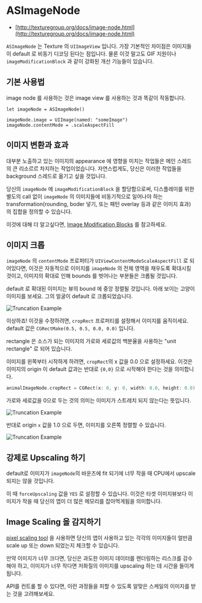 # ASImageNode

* [http://texturegroup.org/docs/image-node.html](http://texturegroup.org/docs/image-node.html)

`ASImageNode` 는 Texture 의 `UIImageView` 입니다. 가장 기본적인 차이점은 이미지들이 default 로 비동기 디코딩 된다는 점입니다. 물론 이것 말고도 GIF 지원이나 `imageModificationBlock` 과 같이 강화된 개선 기능들이 있습니다.

## 기본 사용법

image node 를 사용하는 것은 image view 를 사용하는 것과 똑같이 작동합니다.

```text
let imageNode = ASImageNode()

imageNode.image = UIImage(named: "someImage")
imageNode.contentMode = .scaleAspectFill
```

## 이미지 변환과 효과

대부분 노출하고 있는 이미지의 appearance 에 영향을 미치는 작업들은 메인 스레드의 큰 리소르르 차지하는 작업이었습니다. 자연스럽게도, 당신은 이러한 작업들을 background 스레드로 옮기고 싶을 것입니다.

당신의 `imageNode` 에 `imageModificationBlock` 을 할당함으로써, 디스플레이를 위한 별도의 call 없이 `imageNode` 의 이미지들에 비동기적으로 일어나야 하는 transformation\(rounding, boder 넣기, 또는 패턴 overlay 등과 같은 이미지 효과\) 의 집합을 정의할 수 있습니다.

이것에 대해 더 알고싶다면, [Image Modification Blocks](http://texturegroup.org/docs/image-modification-block.html) 를 참고하세요.

## 이미지 크롭

`imageNode` 의 `contentMode` 프로퍼티가 `UIViewContentModeScaleAspectFill` 로 되어있다면, 이것은 자동적으로 이미지를 `imageNode` 의 전체 영역을 채우도록 확대시킬 것이고, 이미지의 확대로 인해 bounds 를 벗어나는 부분들은 크롭될 것입니다.

default 로 확대된 이미지는 뷰의 bound 에 중앙 정렬될 것입니다. 아래 보이는 고양이 이미지를 보세요. 그의 얼굴이 default 로 크롭되었습니다.

![Truncation Example](../.gitbook/assets/catsbutt.png)

이상하죠! 이것을 수정하려면, `cropRect` 프로퍼티를 설정해서 이미지를 움직이세요. default 값은 `CGRectMake(0.5, 0.5, 0.0, 0.0)` 입니다.

rectangle 은 소스가 되는 이미지의 가로와 세로값의 백분율을 사용하는 "unit rectangle" 로 되어 있습니다.

이미지를 왼쪽부터 시작하게 하려면, `cropRect`의 x 값을 0.0 으로 설정하세요. 이것은 이미지의 origin 이 default 값과는 반대로 `{0,0}` 으로 시작해야 한다는 것을 의미합니다.

```swift
animalImageNode.cropRect = CGRect(x: 0, y: 0, width: 0.0, height: 0.0)
```

가로와 세로값을 0으로 두는 것의 의미는 이미지가 스트레치 되지 않는다는 뜻입니다.

![Truncation Example](../.gitbook/assets/catsface.png)

반대로 origin `x` 값을 1.0 으로 두면, 이미지를 오른쪽 정렬할 수 있습니다.

![Truncation Example](../.gitbook/assets/catsmiddle.png)

## 강제로 Upscaling 하기

default로 이미지가 `imageNode`의 바운즈에 fit 되기에 너무 작을 때 CPU에서 upscale 되지는 않을 것입니다.

이 때 `forceUpscaling` 값을 `YES` 로 설정할 수 있습니다. 이것은 타겟 이미지뷰보다 이미지가 작을 때 당신의 앱이 더 많은 메모리를 잡아먹게됨을 의미합니다.

## Image Scaling 을 감지하기

[pixel scaling tool](http://texturegroup.org/docs/debug-tool-pixel-scaling.html) 을 사용하면 당신의 앱이 사용하고 있는 각각의 이미지들이 얼만큼 scale up 또는 down 되었는지 체크할 수 있습니다.

만약 이미지가 너무 크다면, 당신은 과도한 이미지 데이터를 렌더링하는 리스크를 감수해야 하고, 이미지가 너무 작다면 저화질의 이미지를 upscaling 하는 데 시간을 들이게 됩니다.

API를 컨트롤 할 수 있다면, 이런 과정들을 피할 수 있도록 알맞은 스케일의 이미지를 받는 것을 고려해보세요.

